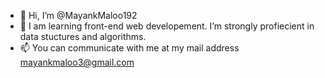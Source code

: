 - 👋 Hi, I’m @MayankMaloo192
- 🌱 I am learning front-end web developement. I’m strongly profiecient in data stuctures and algorithms. 
- 📫 You can communicate with me at my mail address mayankmaloo3@gmail.com

<!---
MayankMaloo192/MayankMaloo192 is a ✨ special ✨ repository because its `README.md` (this file) appears on your GitHub profile.
You can click the Preview link to take a look at your changes.
--->
